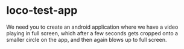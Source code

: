 # loco-test-app
We need you to create an android application where we have a video playing 
in full screen, which after a few seconds gets cropped onto a smaller 
circle on the app, and then again blows up to full screen.
